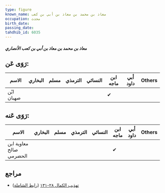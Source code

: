 ```yaml
---
type: figure
known_name: معاذ بن محمد بن معاذ بن أبي بن كعب
occupation: محدث
birth_date:
passing_date:
tahdhib_id: 6035
---
```

##### معاذ بن محمد بن معاذ بن أبي بن كعب الأنصاري

## رَوَى عَن:
| الاسم      | البخاري | مسلم | الترمذي | النسائي | ابن ماجه | أبي داود | Others |
| ---------- | ------- | ---- | ------- | ------- | -------- | -------- | ------ |
| ابْن صهبان |         |      |         |         | ✔        |          |        |
## رَوَى عَنه:
| الاسم                   | البخاري | مسلم | الترمذي | النسائي | ابن ماجه | أبي داود | Others |
| ----------------------- | ------- | ---- | ------- | ------- | -------- | -------- | ------ |
| معاوية ابن صالح الحضرمي |         |      |         |         | ✔        |          |        |
## مراجع
- [تهذيب الكمال ٢٨-١٣١](obsidian://open?vault=Tahdhib-al-Kamal&file=Figures/٦٠٣٥-معاذ%20بن%20محمد%20بن%20معاذ%20بن%20أبي%20بن%20كعب%20الأنصاري) ([رابط الشاملة](https://shamela.ws/book/3722/15106))
